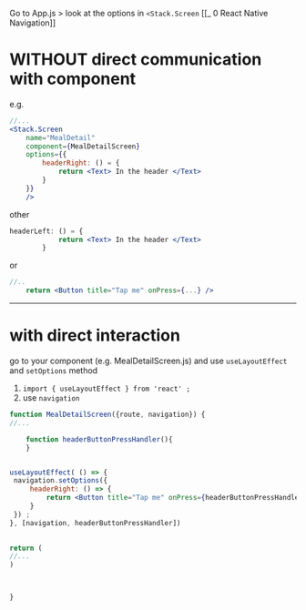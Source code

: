 Go to App.js > look at the options in `<Stack.Screen`
[[_ 0 React Native Navigation]]


# WITHOUT direct communication with component
e.g.

```jsx
//...
<Stack.Screen
	name="MealDetail"
	component={MealDetailScreen}
	options={{
		headerRight: () = {
			return <Text> In the header </Text>
		}
	}}
	/>
```


other
```jsx
headerLeft: () = {
			return <Text> In the header </Text>
		}
```

or
```jsx
//..
	return <Button title="Tap me" onPress={...} />
```


-------------
# with direct interaction
go to your component (e.g. MealDetailScreen.js) and use `useLayoutEffect` and `setOptions` method

1. `import { useLayoutEffect } from 'react' ;`
2. use `navigation`
```jsx
function MealDetailScreen({route, navigation}) {
//...

	function headerButtonPressHandler(){
	}


useLayoutEffect( () => {
 navigation.setOptions({
	 headerRight: () => {
		 return <Button title="Tap me" onPress={headerButtonPressHandler}/>
	 }
 }) ;
}, [navigation, headerButtonPressHandler])
	

return (
//...
)



}
```










